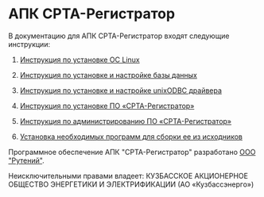 # АПК СРТА-Регистратор

В документацию для АПК СРТА-Регистратор входят следующие инструкции:

1. [Инструкция по установке ОС Linux][1]

2. [Инструкция по установке и настройке базы данных][2]

3. [Инструкция по установке и настройке unixODBC драйвера][3]

4. [Инструкция по установке ПО «СРТА-Регистратор»][4]

5. [Инструкция по администрированию ПО «СРТА-Регистратор»][5]

6. [Установка необходимых программ для сборки ее из исходников][7]


Программное обеспечение АПК "СРТА-Регистратор" разработано [ООО "Рутений"][0].

Неисключительными правами владеет:
КУЗБАССКОЕ АКЦИОНЕРНОЕ ОБЩЕСТВО ЭНЕРГЕТИКИ И ЭЛЕКТРИФИКАЦИИ (АО «Кузбассэнерго»)


[0]: http://rute.ru/
[1]: https://github.com/SVrz/APK-SrtaReg/blob/main/doc/%D0%98%D0%BD%D1%81%D1%82%D1%80%D1%83%D0%BA%D1%86%D0%B8%D1%8F_%D0%BF%D0%BE_%D1%83%D1%81%D1%82%D0%B0%D0%BD%D0%BE%D0%B2%D0%BA%D0%B5_%D0%9E%D0%A1.md
[2]:https://github.com/SVrz/APK-SrtaReg/blob/main/doc/%D0%98%D0%BD%D1%81%D1%82%D1%80%D1%83%D0%BA%D1%86%D0%B8%D1%8F_%D0%BF%D0%BE_%D1%83%D1%81%D1%82%D0%B0%D0%BD%D0%BE%D0%B2%D0%BA%D0%B5_%D0%B8_%D0%BD%D0%B0%D1%81%D1%82%D1%80%D0%BE%D0%B9%D0%BA%D0%B5_%D0%B1%D0%B0%D0%B7%D1%8B_%D0%B4%D0%B0%D0%BD%D0%BD%D1%8B%D1%85.md
[3]: https://github.com/SVrz/APK-SrtaReg/blob/main/doc/%D0%98%D0%BD%D1%81%D1%82%D1%80%D1%83%D0%BA%D1%86%D0%B8%D1%8F_%D0%BF%D0%BE_%D1%83%D1%81%D1%82%D0%B0%D0%BD%D0%BE%D0%B2%D0%BA%D0%B5_%D0%B8_%D0%BD%D0%B0%D1%81%D1%82%D1%80%D0%BE%D0%B9%D0%BA%D0%B5_ODBC_%D0%B4%D1%80%D0%B0%D0%B9%D0%B2%D0%B5%D1%80%D0%B0.md
[4]: https://github.com/SVrz/APK-SrtaReg/blob/main/doc/%D0%98%D0%BD%D1%81%D1%82%D1%80%D1%83%D0%BA%D1%86%D0%B8%D1%8F_%D0%BF%D0%BE_%D1%83%D1%81%D1%82%D0%B0%D0%BD%D0%BE%D0%B2%D0%BA%D0%B5_%D0%9F%D0%9E_%D0%A1%D0%A0%D0%A2%D0%90-%D0%A0%D0%B5%D0%B3%D0%B8%D1%81%D1%82%D1%80%D0%B0%D1%82%D0%BE%D1%80.md
[5]: https://github.com/SVrz/APK-SrtaReg/blob/main/doc/%D0%98%D0%BD%D1%81%D1%82%D1%80%D1%83%D0%BA%D1%86%D0%B8%D1%8F_%D0%BF%D0%BE_%D0%B0%D0%B4%D0%BC%D0%B8%D0%BD%D0%B8%D1%81%D1%82%D1%80%D0%B8%D1%80%D0%BE%D0%B2%D0%B0%D0%BD%D0%B8%D1%8E_%D0%9F%D0%9E_%D0%A1%D0%A0%D0%A2%D0%90-%D0%A0%D0%B5%D0%B3%D0%B8%D1%81%D1%82%D1%80%D0%B0%D1%82%D0%BE%D1%80.md
[6]: https://github.com/SVrz/APK-SrtaReg/blob/main/doc/%D0%98%D0%BD%D1%81%D1%82%D1%80%D1%83%D0%BA%D1%86%D0%B8%D1%8F_%D0%BF%D0%BE_%D0%B0%D0%B4%D0%BC%D0%B8%D0%BD%D0%B8%D1%81%D1%82%D1%80%D0%B8%D1%80%D0%BE%D0%B2%D0%B0%D0%BD%D0%B8%D1%8E_%D0%9F%D0%9E_%D0%A1%D0%A0%D0%A2%D0%90-%D0%A0%D0%B5%D0%B3%D0%B8%D1%81%D1%82%D1%80%D0%B0%D1%82%D0%BE%D1%80.md

[7]:https://github.com/SVrz/APK-SrtaReg/blob/main/doc/%D0%98%D0%BD%D1%84%D0%BE%D1%80%D0%BC%D0%B0%D1%86%D0%B8%D1%8F_%D0%B4%D0%BB%D1%8F_%D1%81%D0%B1%D0%BE%D1%80%D0%BA%D0%B8_%D0%9F%D0%9E.md
